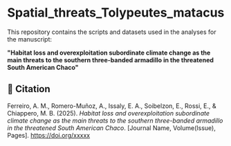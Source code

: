 # Spatial_threats_Tolypeutes_matacus
This repository contains the scripts and datasets used in the analyses for the manuscript:

**"Habitat loss and overexploitation subordinate climate change as the main threats to the southern three-banded armadillo in the threatened South American Chaco"**

## 📝 Citation

Ferreiro, A. M., Romero-Muñoz, A., Issaly, E. A., Soibelzon, E., Rossi, E., & Chiappero, M. B. (2025). *Habitat loss and overexploitation subordinate climate change as the main threats to the southern three-banded armadillo in the threatened South American Chaco*. [Journal Name, Volume(Issue), Pages]. https://doi.org/xxxxx
